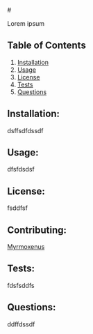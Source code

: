 #<p align="justify">
  Lorem ipsum
</p>

## Table of Contents

1. [Installation](#installation)
2. [Usage](#usage)
3. [License](#license)
4. [Tests](#tests)
5. [Questions](#questions)

## Installation: 
dsffsdfdssdf


## Usage:
dfsfdsdsf

## License: 
fsddfsf


## Contributing: 
[Myrmoxenus](https://github.com/Myrmoxenus)


## Tests: 
fdsfsddfs


## Questions: 
ddffdssdf
